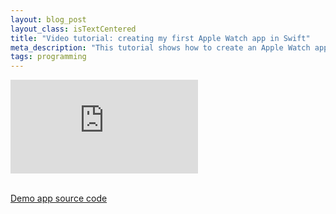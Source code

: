 ```yaml
---
layout: blog_post
layout_class: isTextCentered
title: "Video tutorial: creating my first Apple Watch app in Swift"
meta_description: "This tutorial shows how to create an Apple Watch app in Xcode using Swift."
tags: programming
---
```


<div class='embed-container'><iframe src='http://www.youtube.com/embed/vTuy7pi1Q54?rel=0' frameborder='0' allowfullscreen></iframe></div>

<br>

[Demo app source code](https://github.com/evgenyneu/watch-kit-app-demo)
